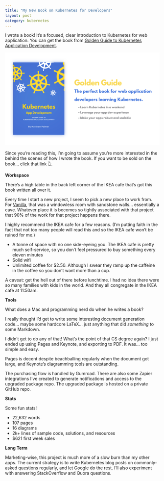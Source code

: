 ```yaml
---
title: "My New Book on Kubernetes for Developers"
layout: post
category: kubernetes
---
```


I wrote a book! It’s a focused, clear introduction to Kubernetes for web application. You can get the book from [Golden Guide to Kubernetes Application Development](https://matthewpalmer.net/kubernetes-app-developer/).

![book-image](/kubernetes-app-developer/book-desc.png)

Since you’re reading this, I’m going to assume you’re more interested in the behind the scenes of how I wrote the book. If you want to be sold on the book… click that link 👆.

**Workspace**

There’s a high table in the back left corner of the IKEA cafe that’s got this book written all over it.

Every time I start a new project, I seem to pick a new place to work from. For [Vanilla](https://matthewpalmer.net/blog/2017/06/13/vanilla-hide-mac-menu-bar-icons-free/index.html), that was a windowless room with sandstone walls… essentially a cave. Whatever place it is  becomes so tightly associated with that project that 90% of the work for that project happens there.

I highly recommend the IKEA cafe for a few reasons. (I’m putting faith in the fact that not too many people will read this and so the IKEA cafe won’t be ruined for me.)

* A tonne of space with no one side-eyeing you. The IKEA cafe is pretty much self-service, so you don’t feel pressured to buy something every eleven minutes
* Solid wifi
* Unlimited coffee for $2.50. Although I swear they ramp up the caffeine in the coffee so you don’t want more than a cup.

A caveat: get the hell out of there before lunchtime. I had no idea there were so many families with kids in the world. And they all congregate in the IKEA cafe at 11:50am.

**Tools**

What does a Mac and programming nerd do when he writes a book?

I really thought I’d get to write some interesting document generation code… maybe some hardcore LaTeX… just anything that did *something* to some Markdown.

I didn’t get to do any of that! What’s the point of that CS degree again? I just ended up using Pages and Keynote, and exporting to PDF. It was… too simple and easy.

Pages is decent despite beachballing regularly when the document got large, and Keynote’s diagramming tools are outstanding.

The purchasing flow is handled by Gumroad. There are also some Zapier integrations I’ve created to generate notifications and access to the upgraded package repo. The upgraded package is hosted on a private GitHub repo.

**Stats**

Some fun stats!

* 22,632 words
* 107 pages
* 16 diagrams
* 2k+ lines of sample code, solutions, and resources
* $621 first week sales

**Long Term**

Marketing-wise, this project is much more of a slow burn than my other apps. The current strategy is to write Kubernetes blog posts on commonly-asked questions regularly, and let Google do the rest. I’ll also experiment with answering StackOverflow and Quora questions.
